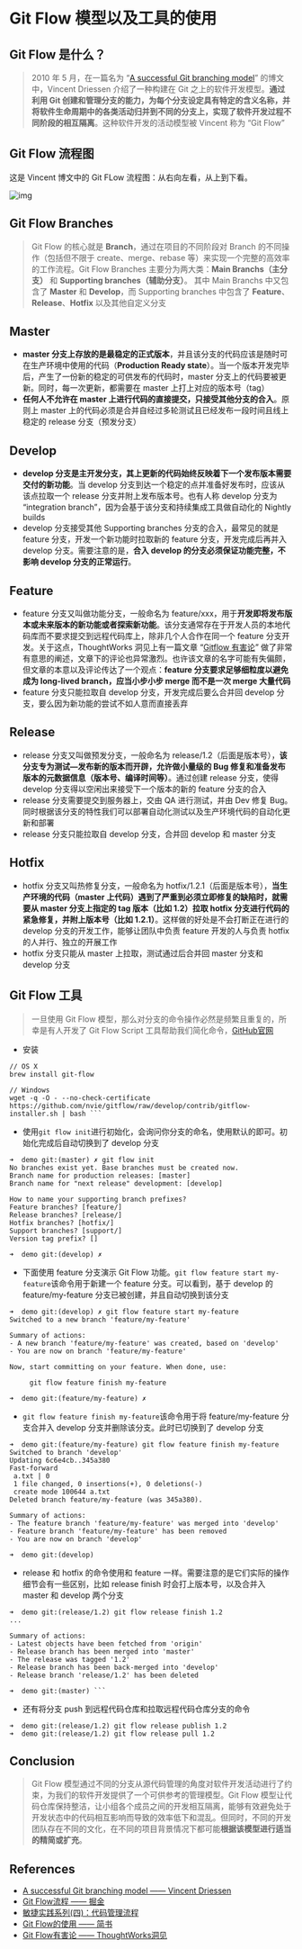 # Git Flow 模型以及工具的使用

## Git Flow 是什么？

> 2010 年 5 月，在一篇名为 “[A successful Git branching model](https://link.zhihu.com/?target=https%3A//nvie.com/posts/a-successful-git-branching-model/)” 的博文中，Vincent Driessen 介绍了一种构建在 Git 之上的软件开发模型。**通过利用 Git 创建和管理分支的能力，为每个分支设定具有特定的含义名称，并将软件生命周期中的各类活动归并到不同的分支上，实现了软件开发过程不同阶段的相互隔离**。这种软件开发的活动模型被 Vincent 称为 “Git Flow”

## Git Flow 流程图

这是 Vincent 博文中的 Git FLow 流程图：从右向左看，从上到下看。 

![img](https://pic1.zhimg.com/80/v2-e8760693b84f58998da747e0bdaf1690_1440w.jpg)



## Git Flow Branches

> Git Flow 的核心就是 **Branch**，通过在项目的不同阶段对 Branch 的不同操作（包括但不限于 create、merge、rebase 等）来实现一个完整的高效率的工作流程。Git Flow Branches 主要分为两大类：**Main Branchs（主分支）** 和 **Supporting branches（辅助分支）**。 其中 Main Branchs 中又包含了 **Master** 和 **Develop**，而 Supporting branches 中包含了 **Feature**、**Release**、**Hotfix** 以及其他自定义分支

## Master

- **master 分支上存放的是最稳定的正式版本**，并且该分支的代码应该是随时可在生产环境中使用的代码（**Production Ready state**）。当一个版本开发完毕后，产生了一份新的稳定的可供发布的代码时，master 分支上的代码要被更新。同时，每一次更新，都需要在 master 上打上对应的版本号（tag）
- **任何人不允许在 master 上进行代码的直接提交，只接受其他分支的合入**。原则上 master 上的代码必须是合并自经过多轮测试且已经发布一段时间且线上稳定的 release 分支（预发分支）

## Develop

- **develop 分支是主开发分支，其上更新的代码始终反映着下一个发布版本需要交付的新功能**。当 develop 分支到达一个稳定的点并准备好发布时，应该从该点拉取一个 release 分支并附上发布版本号。也有人称 develop 分支为 “integration branch”，因为会基于该分支和持续集成工具做自动化的 Nightly builds
- develop 分支接受其他 Supporting branches 分支的合入，最常见的就是 feature 分支，开发一个新功能时拉取新的 feature 分支，开发完成后再并入 develop 分支。需要注意的是，**合入 develop 的分支必须保证功能完整，不影响 develop 分支的正常运行**。

## Feature

- feature 分支又叫做功能分支，一般命名为 feature/xxx，用于**开发即将发布版本或未来版本的新功能或者探索新功能**。该分支通常存在于开发人员的本地代码库而不要求提交到远程代码库上，除非几个人合作在同一个 feature 分支开发。关于这点，ThoughtWorks 洞见上有一篇文章 “[Gitflow 有害论](https://link.zhihu.com/?target=https%3A//insights.thoughtworks.cn/gitflow-consider-harmful/)” 做了非常有意思的阐述，文章下的评论也异常激烈。也许该文章的名字可能有失偏颇，但文章的本意以及评论传达了一个观点：**feature 分支要求足够细粒度以避免成为 long-lived branch，应当小步小步 merge 而不是一次 merge 大量代码**
- feature 分支只能拉取自 develop 分支，开发完成后要么合并回 develop 分支，要么因为新功能的尝试不如人意而直接丢弃

## Release

- release 分支又叫做预发分支，一般命名为 release/1.2（后面是版本号），**该分支专为测试—发布新的版本而开辟，允许做小量级的 Bug 修复和准备发布版本的元数据信息（版本号、编译时间等）**。通过创建 release 分支，使得 develop 分支得以空闲出来接受下一个版本的新的 feature 分支的合入
- release 分支需要提交到服务器上，交由 QA 进行测试，并由 Dev 修复 Bug。同时根据该分支的特性我们可以部署自动化测试以及生产环境代码的自动化更新和部署
- release 分支只能拉取自 develop 分支，合并回 develop 和 master 分支

## Hotfix

- hotfix 分支又叫热修复分支，一般命名为 hotfix/1.2.1（后面是版本号），**当生产环境的代码（master 上代码）遇到了严重到必须立即修复的缺陷时，就需要从 master 分支上指定的 tag 版本（比如 1.2）拉取 hotfix 分支进行代码的紧急修复，并附上版本号（比如 1.2.1）**。这样做的好处是不会打断正在进行的 develop 分支的开发工作，能够让团队中负责 feature 开发的人与负责 hotfix 的人并行、独立的开展工作
- hotfix 分支只能从 master 上拉取，测试通过后合并回 master 分支和 develop 分支

## Git Flow 工具

> 一旦使用 Git Flow 模型，那么对分支的命令操作必然是频繁且重复的，所幸是有人开发了 Git Flow Script 工具帮助我们简化命令，[GitHub官网](https://link.zhihu.com/?target=https%3A//github.com/nvie/gitflow)

- 安装

```text
// OS X 
brew install git-flow

// Windows 
wget -q -O - --no-check-certificate https://github.com/nvie/gitflow/raw/develop/contrib/gitflow-installer.sh | bash ``` 
```

- 使用`git flow init`进行初始化，会询问你分支的命名，使用默认的即可。初始化完成后自动切换到了 develop 分支

```text
➜  demo git:(master) ✗ git flow init
No branches exist yet. Base branches must be created now.
Branch name for production releases: [master] 
Branch name for "next release" development: [develop] 

How to name your supporting branch prefixes?
Feature branches? [feature/] 
Release branches? [release/] 
Hotfix branches? [hotfix/] 
Support branches? [support/] 
Version tag prefix? []

➜  demo git:(develop) ✗ 
```

- 下面使用 feature 分支演示 Git Flow 功能。`git flow feature start my-feature`该命令用于新建一个 feature 分支。可以看到，基于 develop 的 feature/my-feature 分支已被创建，并且自动切换到该分支

```text
➜  demo git:(develop) ✗ git flow feature start my-feature
Switched to a new branch 'feature/my-feature'

Summary of actions:
- A new branch 'feature/my-feature' was created, based on 'develop'
- You are now on branch 'feature/my-feature'

Now, start committing on your feature. When done, use:

     git flow feature finish my-feature

➜  demo git:(feature/my-feature) ✗ 
```

- `git flow feature finish my-feature`该命令用于将 feature/my-feature 分支合并入 develop 分支并删除该分支。此时已切换到了 develop 分支

```text
➜  demo git:(feature/my-feature) git flow feature finish my-feature
Switched to branch 'develop'
Updating 6c6e4cb..345a380
Fast-forward
 a.txt | 0
 1 file changed, 0 insertions(+), 0 deletions(-)
 create mode 100644 a.txt
Deleted branch feature/my-feature (was 345a380).

Summary of actions:
- The feature branch 'feature/my-feature' was merged into 'develop'
- Feature branch 'feature/my-feature' has been removed
- You are now on branch 'develop'

➜  demo git:(develop) 
```

- release 和 hotfix 的命令使用和 feature 一样。需要注意的是它们实际的操作细节会有一些区别，比如 release finish 时会打上版本号，以及合并入 master 和 develop 两个分支

```text
➜  demo git:(release/1.2) git flow release finish 1.2 
...

Summary of actions:
- Latest objects have been fetched from 'origin'
- Release branch has been merged into 'master'
- The release was tagged '1.2'
- Release branch has been back-merged into 'develop'
- Release branch 'release/1.2' has been deleted

➜  demo git:(master) ``` 
```

- 还有将分支 push 到远程代码仓库和拉取远程代码仓库分支的命令

```text
➜  demo git:(release/1.2) git flow release publish 1.2 
➜  demo git:(release/1.2) git flow release pull 1.2 
```

## Conclusion

> Git Flow 模型通过不同的分支从源代码管理的角度对软件开发活动进行了约束，为我们的软件开发提供了一个可供参考的管理模型。Git Flow 模型让代码仓库保持整洁，让小组各个成员之间的开发相互隔离，能够有效避免处于开发状态中的代码相互影响而导致的效率低下和混乱。但同时，不同的开发团队存在不同的文化，在不同的项目背景情况下都可能**根据该模型进行适当的精简或扩充**。

## References

- [A successful Git branching model —— Vincent Driessen](https://link.zhihu.com/?target=https%3A//nvie.com/posts/a-successful-git-branching-model/)
- [Git Flow流程 —— 掘金](https://link.zhihu.com/?target=https%3A//juejin.im/entry/5b7fe2745188253010325bf6)
- [敏捷实践系列(四)：代码管理流程](https://link.zhihu.com/?target=http%3A//deshui.wang/%E6%95%8F%E6%8D%B7/2015/10/27/sourcecode-management)
- [Git Flow的使用 —— 简书](https://link.zhihu.com/?target=https%3A//www.jianshu.com/p/36292d36e41d)
- [Git Flow有害论 —— ThoughtWorks洞见](https://link.zhihu.com/?target=https%3A//insights.thoughtworks.cn/gitflow-consider-harmful/)